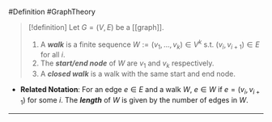 #Definition #GraphTheory 

> [!definition]
> Let $G=(V,E)$ be a [[graph]]. 
> 1. A ***walk*** is a finite sequence $W:=(v_{1},\dots,v_{k})\in V^k$ s.t. $(v_{i},v_{i+1})\in E$ for all $i$. 
> 2. The ***start/end node*** of $W$ are $v_{1}$ and $v_{k}$ respectively. 
> 3. A ***closed walk*** is a walk with the same start and end node.
- **Related Notation**: For an edge $e\in E$ and a walk $W$, $e\in W$ if $e=(v_{i},v_{i+1})$ for some $i$. The ***length*** of $W$ is given by the number of edges in $W$.
---
